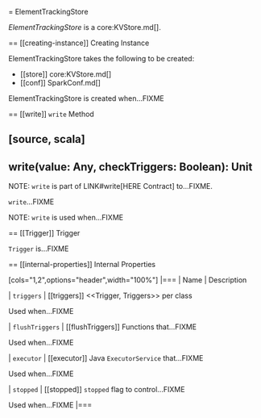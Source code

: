 = ElementTrackingStore

*ElementTrackingStore* is a core:KVStore.md[].

== [[creating-instance]] Creating Instance

ElementTrackingStore takes the following to be created:

* [[store]] core:KVStore.md[]
* [[conf]] SparkConf.md[]

ElementTrackingStore is created when...FIXME

== [[write]] `write` Method

[source, scala]
----
write(value: Any, checkTriggers: Boolean): Unit
----

NOTE: `write` is part of LINK#write[HERE Contract] to...FIXME.

`write`...FIXME

NOTE: `write` is used when...FIXME

== [[Trigger]] Trigger

`Trigger` is...FIXME

== [[internal-properties]] Internal Properties

[cols="1,2",options="header",width="100%"]
|===
| Name
| Description

| `triggers`
| [[triggers]] <<Trigger, Triggers>> per class

Used when...FIXME

| `flushTriggers`
| [[flushTriggers]] Functions that...FIXME

Used when...FIXME

| `executor`
| [[executor]] Java `ExecutorService` that...FIXME

Used when...FIXME

| `stopped`
| [[stopped]] `stopped` flag to control...FIXME

Used when...FIXME
|===
